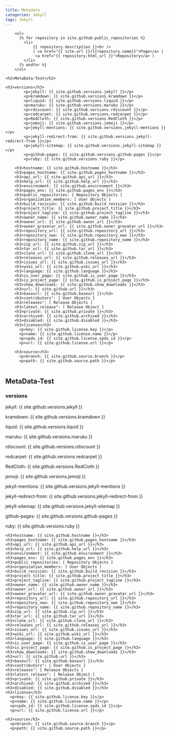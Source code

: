 ```yaml
---
title: Metadata
categories: Jekyll
tags: Jekyll
---
```


```
    <ul>
      {% for repository in site.github.public_repositories %}
        <li>
            {{ repository.description }}<br />
            ( <a href="{{ site.url }}/{{repository.name}}">Page</a> |
             <a href="{{ repository.html_url }}">Repository</a> )
        </li>
      {% endfor %}
    </ul>
```

```
<h2>MetaData-Test</h2>

<h3>versions</h3>
        <p>jekyll: {{ site.github.versions.jekyll }}</p>
        <p>kramdown: {{ site.github.versions.kramdown }}</p>
        <p>liquid: {{ site.github.versions.liquid }}</p>
        <p>maruku: {{ site.github.versions.maruku }}</p>
        <p>rdiscount: {{ site.github.versions.rdiscount }}</p>
        <p>redcarpet: {{ site.github.versions.redcarpet }}</p>
        <p>RedCloth: {{ site.github.versions.RedCloth }}</p>
        <p>jemoji: {{ site.github.versions.jemoji }}</p>
        <p>jekyll-mentions: {{ site.github.versions.jekyll-mentions }}</p>
        <p>jekyll-redirect-from: {{ site.github.versions.jekyll-redirect-from }}</p>
        <p>jekyll-sitemap: {{ site.github.versions.jekyll-sitemap }}</p>
        <p>github-pages: {{ site.github.versions.github-pages }}</p>
        <p>ruby: {{ site.github.versions.ruby }}</p>
   
    <h3>hostname: {{ site.github.hostname }}</h3>
    <h3>pages_hostname: {{ site.github.pages_hostname }}</h3>
    <h3>api_url: {{ site.github.api_url }}</h3>
    <h3>help_url: {{ site.github.help_url }}</h3>
    <h3>environment: {{ site.github.environment }}</h3>
    <h3>pages_env: {{ site.github.pages_env }}</h3>
    <h3>public_repositories: [ Repository Objects ]
    <h3>organization_members: [ User Objects ]
    <h3>build_revision: {{ site.github.build_revision }}</h3>
    <h3>project_title: {{ site.github.project_title }}</h3>
    <h3>project_tagline: {{ site.github.project_tagline }}</h3>
    <h3>owner_name: {{ site.github.owner_name }}</h3>
    <h3>owner_url: {{ site.github.owner_url }}</h3>
    <h3>owner_gravatar_url: {{ site.github.owner_gravatar_url }}</h3>
    <h3>repository_url: {{ site.github.repository_url }}</h3>
    <h3>repository_nwo: {{ site.github.repository_nwo }}</h3>
    <h3>repository_name: {{ site.github.repository_name }}</h3>
    <h3>zip_url: {{ site.github.zip_url }}</h3>
    <h3>tar_url: {{ site.github.tar_url }}</h3>
    <h3>clone_url: {{ site.github.clone_url }}</h3>
    <h3>releases_url: {{ site.github.releases_url }}</h3>
    <h3>issues_url: {{ site.github.issues_url }}</h3>
    <h3>wiki_url: {{ site.github.wiki_url }}</h3>
    <h3>language: {{ site.github.language }}</h3>
    <h3>is_user_page: {{ site.github.is_user_page }}</h3>
    <h3>is_project_page: {{ site.github.is_project_page }}</h3>
    <h3>show_downloads: {{ site.github.show_downloads }}</h3>
    <h3>url: {{ site.github.url }}</h3>
    <h3>baseurl: {{ site.github.baseurl }}</h3>
    <h3>contributors": [ User Objects ]
    <h3>releases": [ Release Objects ]
    <h3>latest_release": [ Release Object ]
    <h3>private: {{ site.github.private }}</h3>
    <h3>archived: {{ site.github.archived }}</h3>
    <h3>disabled: {{ site.github.disabled }}</h3>
    <h3>license</h3>
      <p>key: {{ site.github.license.key }}</p>
      <p>name: {{ site.github.license.name }}</p>
      <p>spdx_id: {{ site.github.license.spdx_id }}</p>
      <p>url: {{ site.github.license.url }}</p>
      
    <h3>source</h3>
      <p>branch: {{ site.github.source.branch }}</p>
      <p>path: {{ site.github.source.path }}</p>
 
```

<h2>MetaData-Test</h2>

<h3>versions</h3>
        <p>jekyll: {{ site.github.versions.jekyll }}</p>
        <p>kramdown: {{ site.github.versions.kramdown }}</p>
        <p>liquid: {{ site.github.versions.liquid }}</p>
        <p>maruku: {{ site.github.versions.maruku }}</p>
        <p>rdiscount: {{ site.github.versions.rdiscount }}</p>
        <p>redcarpet: {{ site.github.versions.redcarpet }}</p>
        <p>RedCloth: {{ site.github.versions.RedCloth }}</p>
        <p>jemoji: {{ site.github.versions.jemoji }}</p>
        <p>jekyll-mentions: {{ site.github.versions.jekyll-mentions }}</p>
        <p>jekyll-redirect-from: {{ site.github.versions.jekyll-redirect-from }}</p>
        <p>jekyll-sitemap: {{ site.github.versions.jekyll-sitemap }}</p>
        <p>github-pages: {{ site.github.versions.github-pages }}</p>
        <p>ruby: {{ site.github.versions.ruby }}</p>
   
    <h3>hostname: {{ site.github.hostname }}</h3>
    <h3>pages_hostname: {{ site.github.pages_hostname }}</h3>
    <h3>api_url: {{ site.github.api_url }}</h3>
    <h3>help_url: {{ site.github.help_url }}</h3>
    <h3>environment: {{ site.github.environment }}</h3>
    <h3>pages_env: {{ site.github.pages_env }}</h3>
    <h3>public_repositories: [ Repository Objects ]
    <h3>organization_members: [ User Objects ]
    <h3>build_revision: {{ site.github.build_revision }}</h3>
    <h3>project_title: {{ site.github.project_title }}</h3>
    <h3>project_tagline: {{ site.github.project_tagline }}</h3>
    <h3>owner_name: {{ site.github.owner_name }}</h3>
    <h3>owner_url: {{ site.github.owner_url }}</h3>
    <h3>owner_gravatar_url: {{ site.github.owner_gravatar_url }}</h3>
    <h3>repository_url: {{ site.github.repository_url }}</h3>
    <h3>repository_nwo: {{ site.github.repository_nwo }}</h3>
    <h3>repository_name: {{ site.github.repository_name }}</h3>
    <h3>zip_url: {{ site.github.zip_url }}</h3>
    <h3>tar_url: {{ site.github.tar_url }}</h3>
    <h3>clone_url: {{ site.github.clone_url }}</h3>
    <h3>releases_url: {{ site.github.releases_url }}</h3>
    <h3>issues_url: {{ site.github.issues_url }}</h3>
    <h3>wiki_url: {{ site.github.wiki_url }}</h3>
    <h3>language: {{ site.github.language }}</h3>
    <h3>is_user_page: {{ site.github.is_user_page }}</h3>
    <h3>is_project_page: {{ site.github.is_project_page }}</h3>
    <h3>show_downloads: {{ site.github.show_downloads }}</h3>
    <h3>url: {{ site.github.url }}</h3>
    <h3>baseurl: {{ site.github.baseurl }}</h3>
    <h3>contributors": [ User Objects ]
    <h3>releases": [ Release Objects ]
    <h3>latest_release": [ Release Object ]
    <h3>private: {{ site.github.private }}</h3>
    <h3>archived: {{ site.github.archived }}</h3>
    <h3>disabled: {{ site.github.disabled }}</h3>
    <h3>license</h3>
      <p>key: {{ site.github.license.key }}</p>
      <p>name: {{ site.github.license.name }}</p>
      <p>spdx_id: {{ site.github.license.spdx_id }}</p>
      <p>url: {{ site.github.license.url }}</p>
      
    <h3>source</h3>
      <p>branch: {{ site.github.source.branch }}</p>
      <p>path: {{ site.github.source.path }}</p>
    
